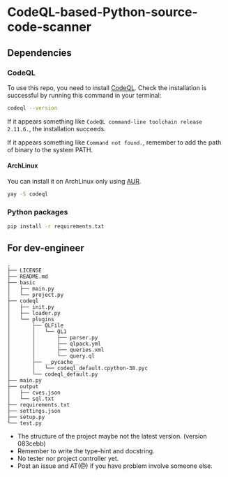 # CodeQL-based-Python-source-code-scanner

## Dependencies

### CodeQL

To use this repo, you need to install [CodeQL](https://docs.github.com/en/code-security/codeql-cli/using-the-codeql-cli/getting-started-with-the-codeql-cli#setting-up-the-codeql-cli). Check the installation is successful by running this command in your terminal:

```bash
codeql --version
```

If it appears something like `CodeQL command-line toolchain release 2.11.6.`, the installation succeeds.

If it appears something like `Command not found.`, remember to add the path of binary to the system PATH.

#### ArchLinux

You can install it on ArchLinux only using [AUR](https://aur.archlinux.org/).

```bash
yay -S codeql
```

### Python packages

```bash
pip install -r requirements.txt
```

## For dev-engineer

```
.
├── LICENSE
├── README.md
├── basic
│   ├── main.py
│   └── project.py
├── codeql
│   ├── init.py
│   ├── loader.py
│   └── plugins
│       ├── QLFile
│       │   └── QL1
│       │       ├── parser.py
│       │       ├── qlpack.yml
│       │       ├── queries.xml
│       │       └── query.ql
│       ├── __pycache__
│       │   └── codeql_default.cpython-38.pyc
│       └── codeql_default.py
├── main.py
├── output
│   ├── cves.json
│   └── sql.txt
├── requirements.txt
├── settings.json
├── setup.py
└── test.py
```

* The structure of the project maybe not the latest version. (version 083cebb)
* Remember to write the type-hint and docstring. 
* No tester nor project controller yet. 
* Post an issue and AT(@) if you have problem involve someone else.
